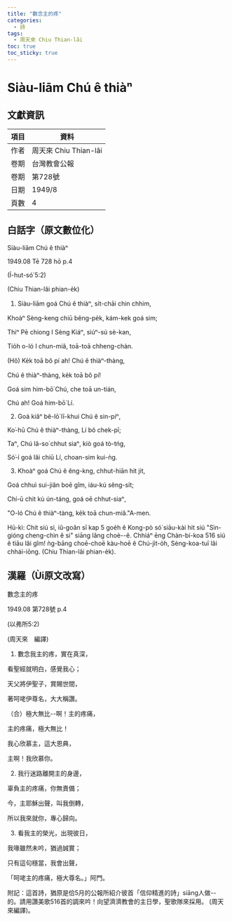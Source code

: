 ```yaml
---
title: "數念主的疼"
categories:
  - 詩
tags:
  - 周天來 Chiu Thian-lâi
toc: true
toc_sticky: true
---
```


# Siàu-liām Chú ê thiàⁿ

## 文獻資訊

| 項目 | 資料 |
|---|---|
| 作者 | 周天來 Chiu Thian-lâi |
| 卷期 | 台灣教會公報 |
| 卷期 | 第728號 |
| 日期 | 1949/8 |
| 頁數 | 4 |

## 白話字（原文數位化）

Siàu-liām Chú ê thiàⁿ

1949.08 Tē 728 hō p.4

(Í-hut-só͘ 5:2)

(Chiu Thian-lâi phian-e̍k)

1. Siàu-liām goá Chú ê thiàⁿ, si̍t-chāi chin chhim,

Khoàⁿ Sèng-keng chiū bêng-pe̍k, kám-kek goá sim;

Thiⁿ Pē chiong I Sèng Kiáⁿ, siúⁿ-sú sè-kan,

Tio̍h o-ló I chun-miâ, toā-toā chheng-chàn.

(Hô) Ke̍k toā bô pí ah! Chú ê thiàⁿ-thàng,

Chú ê thiàⁿ-thàng, ke̍k toā bô pí!

Goá sim him-bō͘ Chú, che toā un-tián,

Chú ah! Goá him-bō͘ Lí.

2. Goá kiâⁿ bê-lō͘ lī-khui Chú ê sin-piⁿ,

Ko͘-hū Chú ê thiàⁿ-thàng, Lí bô chek-pī;

Taⁿ, Chú lâ-so͘ chhut siaⁿ, kiò goá tò-tńg,

Só͘-í goá lâi chiū Lí, choan-sim kui-ǹg.

3. Khoàⁿ goá Chú ê êng-kng, chhut-hiān hit jit,

Goá chhuì sui-jiân boē gîm, iáu-kú sêng-si̍t;

Chí-ū chit kù ún-táng, goá oē chhut-siaⁿ,

"O-ló Chú ê thiàⁿ-tàng, ke̍k toā chun-miâ."A-men.

Hū-kì: Chit siú si, iû-goân sī kap 5 goe̍h ê Kong-pò só͘ siāu-kài hit siú "Sìn-gióng cheng-chìn ê si" siāng lâng choè--ê. Chhiáⁿ ēng Chàn-bí-koa 516 siú ê tiāu lâi gîm! ǹg-bāng choē-choē kàu-hoē ê Chú-ji̍t-o̍h, Sèng-koa-tuī lâi chhái-iōng. (Chiu Thian-lâi phian-e̍k).

## 漢羅（Ùi原文改寫）

數念主的疼

1949.08 第728號 p.4

(以弗所5:2)

(周天來　編譯)

1. 數念我主的疼，實在真深，

看聖經就明白，感覺我心；

天父將伊聖子，賞賜世間，

著呵咾伊尊名，大大稱讚。

（合）極大無比--啊！主的疼痛，

主的疼痛，極大無比！

我心欣慕主，這大恩典，

主啊！我欣慕你。

2. 我行迷路離開主的身邊，

辜負主的疼痛，你無責備；

今，主耶穌出聲，叫我倒轉，

所以我來就你，專心歸向。

3. 看我主的榮光，出現彼日，

我喙雖然未吟，猶過誠實；

只有這句穩當，我會出聲，

「呵咾主的疼痛，極大尊名。」阿門。

附記：這首詩，猶原是佮5月的公報所紹介彼首「信仰精進的詩」siāng人做--的。請用讚美歌516首的調來吟！向望濟濟教會的主日學，聖歌隊來採用。 (周天來編譯)。
